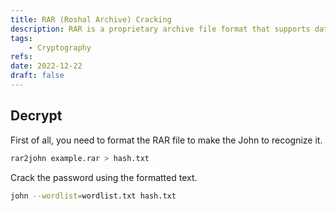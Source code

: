 ```yaml
---
title: RAR (Roshal Archive) Cracking
description: RAR is a proprietary archive file format that supports data compression, error correction and file spanning.
tags:
    - Cryptography
refs:
date: 2022-12-22
draft: false
---
```


## Decrypt

First of all, you need to format the RAR file to make the John to recognize it.

```sh
rar2john example.rar > hash.txt
```

Crack the password using the formatted text.

```sh
john --wordlist=wordlist.txt hash.txt
```